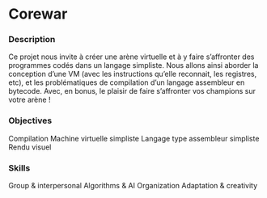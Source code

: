 # Corewar
### Description
Ce projet nous invite à créer une arène virtuelle et à y faire s’affronter des programmes codés dans un langage simpliste. Nous allons ainsi aborder la conception d’une VM (avec les instructions qu’elle reconnait, les registres, etc), et les problématiques de compilation d’un langage assembleur en bytecode. Avec, en bonus, le plaisir de faire s’affronter vos champions sur votre arène !
### Objectives
Compilation
Machine virtuelle simpliste
Langage type assembleur simpliste
Rendu visuel
### Skills
Group & interpersonal
Algorithms & AI
Organization
Adaptation & creativity